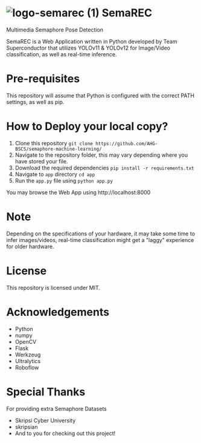 # ![logo-semarec (1)](https://github.com/user-attachments/assets/819b8d60-b396-45ac-bdfc-197fe6356722) SemaREC
Multimedia Semaphore Pose Detection

SemaREC is a Web Application written in Python developed by Team Superconductor that utilizes YOLOv11 & YOLOv12 for Image/Video classification, as well as real-time inference.

# Pre-requisites
This repository will assume that Python is configured with the correct PATH settings, as well as pip.

# How to Deploy your local copy?
1) Clone this repository
   `git clone https://github.com/AHG-BSCS/semaphore-machine-learning/`
2) Navigate to the repository folder, this may vary depending where you have stored your file.
3) Download the required dependencies
   `pip install -r requirements.txt`
4) Navigate to `app` directory
   `cd app`
5) Run the `app.py` file using
   `python app.py`

You may browse the Web App using http://localhost:8000

# Note
Depending on the specifications of your hardware, it may take some time to infer images/videos, real-time classification might get a "laggy" experience for older hardware.

# License
This repository is licensed under MIT.

# Acknowledgements
- Python
- numpy
- OpenCV
- Flask
- Werkzeug
- Ultralytics
- Roboflow

# Special Thanks 
For providing extra Semaphore Datasets
- Skripsi Cyber University 
- skripsian
- And to you for checking out this project!
